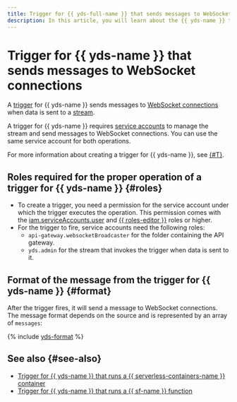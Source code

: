 ```yaml
---
title: Trigger for {{ yds-full-name }} that sends messages to WebSocket connections
description: In this article, you will learn about the {{ yds-name }} trigger, the format of the messages it sends, and the roles required to work with the trigger.
---
```


# Trigger for {{ yds-name }} that sends messages to WebSocket connections

A [trigger](../trigger/) for {{ yds-name }} sends messages to [WebSocket connections](../extensions/websocket.md) when data is sent to a [stream](../../../data-streams/concepts/glossary.md#stream-concepts).

A trigger for {{ yds-name }} requires [service accounts](../../../iam/concepts/users/service-accounts.md) to manage the stream and send messages to WebSocket connections. You can use the same service account for both operations.

For more information about creating a trigger for {{ yds-name }}, see [{#T}](../../operations/trigger/data-streams-trigger-create.md).

## Roles required for the proper operation of a trigger for {{ yds-name }} {#roles}

* To create a trigger, you need a permission for the service account under which the trigger executes the operation. This permission comes with the [iam.serviceAccounts.user](../../../iam/concepts/access-control/roles.md#sa-user) and [{{ roles-editor }}](../../../iam/concepts/access-control/roles.md#editor) roles or higher.
* For the trigger to fire, service accounts need the following roles:
    * `api-gateway.websocketBroadcaster` for the folder containing the API gateway.
    * `yds.admin` for the stream that invokes the trigger when data is sent to it.

## Format of the message from the trigger for {{ yds-name }} {#format}

After the trigger fires, it will send a message to WebSocket connections. The message format depends on the source and is represented by an array of `messages`:

{% include [yds-format](../../../_includes/functions/yds-format.md) %}

## See also {#see-also}

* [Trigger for {{ yds-name }} that runs a {{ serverless-containers-name }} container](../../../serverless-containers/concepts/trigger/data-streams-trigger.md)
* [Trigger for {{ yds-name }} that runs a {{ sf-name }} function](../../../functions/concepts/trigger/data-streams-trigger.md)
